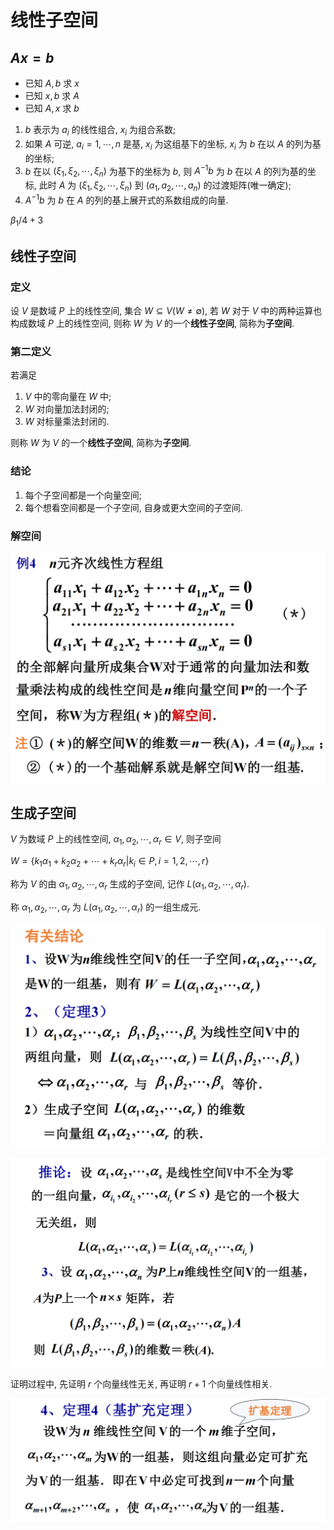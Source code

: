 # 线性子空间

## $Ax=b$

* 已知 $A, b$ 求 $x$
* 已知 $x, b$ 求 $A$
* 已知 $A, x$ 求 $b$

1. $b$ 表示为 $a_i$ 的线性组合, $x_i$ 为组合系数;
2. 如果 $A$ 可逆, $a_i=1,\cdots ,n$ 是基, $x_i$ 为这组基下的坐标, $x_i$ 为 $b$ 在以 $A$ 的列为基的坐标;
3. $b$ 在以 $(\xi_1,\xi_2,\cdots,\xi_n)$ 为基下的坐标为 $b$, 则 $A^{-1}b$ 为 $b$ 在以 $A$ 的列为基的坐标, 此时 $A$ 为 $(\xi_1,\xi_2,\cdots,\xi_n)$ 到 $(a_1,a_2,\cdots,a_n)$ 的过渡矩阵(唯一确定);
4. $A^{-1}b$ 为 $b$ 在 $A$ 的列的基上展开式的系数组成的向量.

$\beta_{1}/4+3$

## 线性子空间

### 定义

设 $V$ 是数域 $P$ 上的线性空间, 集合 $W ⊆ V (W≠∅)$, 若 $W$ 对于 $V$ 中的两种运算也构成数域 $P$ 上的线性空间,
则称 $W$ 为 $V$ 的一个**线性子空间**, 简称为**子空间**.

### 第二定义

若满足

1. $V$ 中的零向量在 $W$ 中;
2. $W$ 对向量加法封闭的;
3. $W$ 对标量乘法封闭的.

则称 $W$ 为 $V$ 的一个**线性子空间**, 简称为**子空间**.

### 结论

1. 每个子空间都是一个向量空间;
2. 每个想看空间都是一个子空间, 自身或更大空间的子空间.

### 解空间

![](image/2021-04-01-09-23-33.png)


## 生成子空间

$V$ 为数域 $P$ 上的线性空间, $\alpha_1,\alpha_2,\cdots,\alpha_r\in V$, 则子空间

$W=\{k_1\alpha_1+k_2\alpha_2+\cdots+k_r\alpha_r|k_i\in P, i=1,2,\cdots ,r\}$

称为 $V$ 的由 $\alpha_1,\alpha_2,\cdots,\alpha_r$ 生成的子空间, 记作 $L(\alpha_1,\alpha_2,\cdots,\alpha_r)$.

称 $\alpha_1,\alpha_2,\cdots,\alpha_r$ 为 $L(\alpha_1,\alpha_2,\cdots,\alpha_r)$ 的一组生成元.

![](image/2021-04-08-08-06-22.png)

![](image/2021-04-08-08-07-19.png)

证明过程中, 先证明 $r$ 个向量线性无关, 再证明 $r+1$ 个向量线性相关.

![](image/2021-04-08-08-31-19.png)


